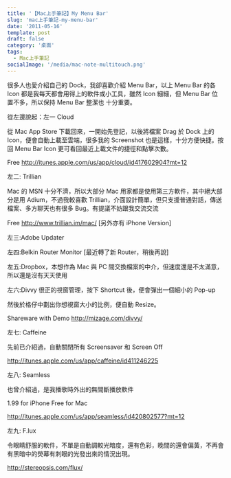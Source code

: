 ```yaml
---
title: '【Mac上手筆記】My Menu Bar'
slug: 'mac上手筆記-my-menu-bar'
date: '2011-05-16'
template: post
draft: false
category: '桌面'
tags:
  - Mac上手筆記
socialImage: '/media/mac-note-multitouch.png'
---
```


很多人也愛介紹自己的 Dock，我卻喜歡介紹 Menu Bar，以上 Menu Bar 的各 Icon 都是我每天都會用得上的軟件或小工具，雖然 Icon 細細，但 Menu Bar 位置不多，所以保持 Menu Bar 整潔也 十分重要。

從左邊說起：左一 Cloud

從 Mac App Store 下載回來，一開始先登記，以後將檔案 Drag 於 Dock 上的 Icon，便會自動上載至雲端，很多我的 Screenshot 也是這樣，十分方便快捷。按回 Menu Bar Icon 更可看回最近上載文件的捷徑和點擊次數。

Free http://itunes.apple.com/us/app/cloud/id417602904?mt=12

左二: Trillian

Mac 的 MSN 十分不濟，所以大部分 Mac 用家都是使用第三方軟件，其中絕大部分是用 Adium，不過我較喜歡 Trillian，介面設計簡單，但只支援普通對話，傳送檔案、多方聊天也有很多 Bug。有提議不妨跟我交流交流

Free http://www.trillian.im/mac/ [另外亦有 iPhone Version]

左三:Adobe Updater

左四:Belkin Router Monitor [最近轉了新 Router，稍後再說]

左五:Dropbox，本想作為 Mac 與 PC 間交換檔案的中介，但速度還是不太滿意，所以還是沒有天天使用

左六:Divvy 很正的視窗管理，按下 Shortcut 後，便會彈出一個細小的 Pop-up

然後於格仔中劃出你想視窗大小的比例，便自動 Resize。

Shareware with Demo http://mizage.com/divvy/

左七: Caffeine

先前已介紹過，自動關閉所有 Screensaver 和 Screen Off

http://itunes.apple.com/us/app/caffeine/id411246225

左八: Seamless

也曾介紹過，是我播歌時外出的無間斷播放軟件

1.99 for iPhone Free for Mac

http://itunes.apple.com/us/app/seamless/id420802577?mt=12

左九: F.lux

令眼睛舒服的軟件，不單是自動調較光暗度，還有色彩，晚間的還會偏黃，不再會有黑暗中的熒幕有刺眼的光發出來的情況出現。

http://stereopsis.com/flux/
